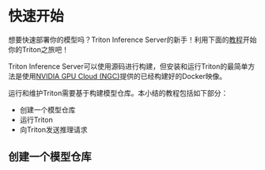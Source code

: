 # 快速开始

想要快速部署你的模型吗？Triton Inference Server的新手！利用下面的[教程](https://github.com/triton-inference-server/tutorials#quick-deploy)开始你的Triton之旅吧！

Triton Inference Server可以使用源码进行构建，但安装和运行Triton的最简单方法是使用[NVIDIA GPU Cloud (NGC)](https://catalog.ngc.nvidia.com/)提供的已经构建好的Docker映像。

运行和维护Triton需要基于构建模型仓库。本小结的教程包括如下部分：

- 创建一个模型仓库
- 运行Triton
- 向Triton发送推理请求

## 创建一个模型仓库